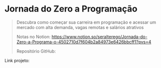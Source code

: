 # Jornada do Zero a Programação

> Descubra como começar sua carreira em programação e acessar um mercado com alta demanda, vagas remotas e salários atrativos
>
> Notas no Notion: https://www.notion.so/seralterego/Jornada-do-Zero-a-Programa-o-4502710d7f604b2a84973e6426bbcff1?pvs=4
>
> Repositório GitHub:

Link projeto:
